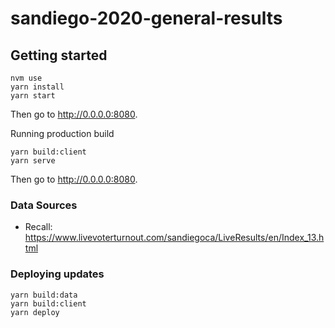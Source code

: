 # sandiego-2020-general-results

## Getting started

```
nvm use
yarn install
yarn start
```

Then go to http://0.0.0.0:8080.

Running production build

```
yarn build:client
yarn serve
```

Then go to http://0.0.0.0:8080.

### Data Sources

- Recall: https://www.livevoterturnout.com/sandiegoca/LiveResults/en/Index_13.html

### Deploying updates

```
yarn build:data
yarn build:client
yarn deploy
```
